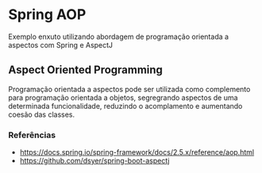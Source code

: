 # Spring AOP
Exemplo enxuto utilizando abordagem de programação orientada a aspectos com Spring e AspectJ

## Aspect Oriented Programming
Programação orientada a aspectos pode ser utilizada como complemento para programação orientada a objetos, segregrando aspectos de uma determinada funcionalidade, reduzindo o acomplamento e aumentando coesão das classes.

### Referências
- https://docs.spring.io/spring-framework/docs/2.5.x/reference/aop.html
- https://github.com/dsyer/spring-boot-aspectj
